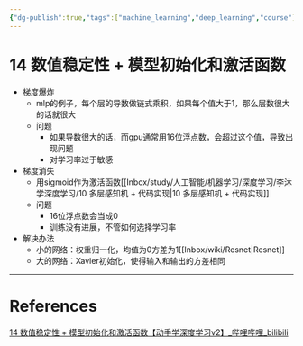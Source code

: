 ```yaml
---
{"dg-publish":true,"tags":["machine_learning","deep_learning","course"],"permalink":"/Inbox/study/人工智能/机器学习/深度学习/李沐学深度学习/14 数值稳定性 + 模型初始化和激活函数/","dgPassFrontmatter":true}
---
```



# 14 数值稳定性 + 模型初始化和激活函数
- 梯度爆炸
	- mlp的例子，每个层的导数做链式乘积，如果每个值大于1，那么层数很大的话就很大
	- 问题
		- 如果导数很大的话，而gpu通常用16位浮点数，会超过这个值，导致出现问题
		- 对学习率过于敏感
- 梯度消失
	- 用sigmoid作为激活函数[[Inbox/study/人工智能/机器学习/深度学习/李沐学深度学习/10 多层感知机 + 代码实现\|10 多层感知机 + 代码实现]]
	- 问题
		- 16位浮点数会当成0
		- 训练没有进展，不管如何选择学习率
- 解决办法
	- 小的网络：权重归一化，均值为0方差为1[[Inbox/wiki/Resnet\|Resnet]]
	- 大的网络：Xavier初始化，使得输入和输出的方差相同

---
# References
[14 数值稳定性 + 模型初始化和激活函数【动手学深度学习v2】_哔哩哔哩_bilibili](https://www.bilibili.com/video/BV1u64y1i75a/?spm_id_from=333.1387.collection.video_card.click&vd_source=73a67190a2e14f51c71c0fa447f094aa)